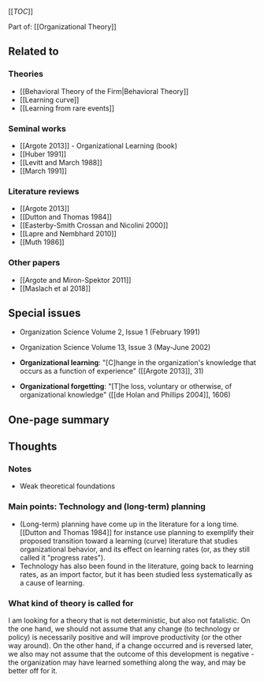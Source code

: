 [[_TOC_]]

Part of: [[Organizational Theory]]

## Related to

### Theories
* [[Behavioral Theory of the Firm|Behavioral Theory]]
* [[Learning curve]]
* [[Learning from rare events]]

### Seminal works
* [[Argote 2013]] - Organizational Learning (book)
* [[Huber 1991]]
* [[Levitt and March 1988]]
* [[March 1991]]

### Literature reviews
* [[Argote 2013]]
* [[Dutton and Thomas 1984]]
* [[Easterby-Smith Crossan and Nicolini 2000]]
* [[Lapre and Nembhard 2010]]
* [[Muth 1986]]

### Other papers
* [[Argote and Miron-Spektor 2011]]
* [[Maslach et al 2018]]

## Special issues
* Organization Science Volume 2, Issue 1 (February 1991)
* Organization Science Volume 13, Issue 3 (May-June 2002)

* **Organizational learning**: "[C]hange in the organization's knowledge that occurs as a function of experience" ([[Argote 2013]], 31)
* **Organizational forgetting**: "[T]he loss, voluntary or otherwise, of organizational knowledge" ([[de Holan and Phillips 2004]], 1606)

## One-page summary

## Thoughts

### Notes
* Weak theoretical foundations

### Main points: Technology and (long-term) planning
* (Long-term) planning have come up in the literature for a long time. [[Dutton and Thomas 1984]] for instance use planning to exemplify their proposed transition toward a learning (curve) literature that studies organizational behavior, and its effect on learning rates (or, as they still called it "progress rates").
* Technology has also been found in the literature, going back to learning rates, as an import factor, but it has been studied less systematically as a cause of learning.

### What kind of theory is called for
I am looking for a theory that is not deterministic, but also not fatalistic. On the one hand, we should not assume that any change (to technology or policy) is necessarily positive and will improve productivity (or the other way around). On the other hand, if a change occurred and is reversed later, we also may not assume that the outcome of this development is negative - the organization may have learned something along the way, and may be better off for it.